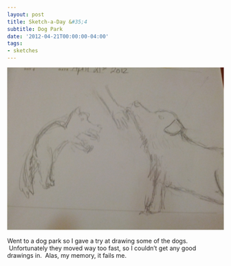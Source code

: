 ```yaml
---
layout: post
title: Sketch-a-Day &#35;4
subtitle: Dog Park
date: '2012-04-21T00:00:00-04:00'
tags:
- sketches
---
```

![](/assets/images/sketches/sad4-dog-park.jpg)

Went to a dog park so I gave a try at drawing some of the dogs.  Unfortunately they moved way too fast, so I couldn’t get any good drawings in.  Alas, my memory, it fails me.
